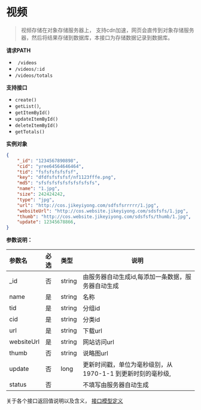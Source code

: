 # 视频

> 视频存储在对象存储服务器上， 支持cdn加速，网页会直传到对象存储服务器，然后将结果存储到数据库，本接口为存储数据记录到数据库。

**请求PATH**

- ` /videos`  
- `/videos/:id`
- `/videos/totals`

**支持接口**

- `create()`
- `getList()`,
-  `getItemById()`
- `updateItemById()`
- `deleteItemById()`
- `getTotals()`

**实例对象**

```json
{
    "_id": "1234567890898",
    "cid": "yree64564646464",
    "tid": "fsfsfsfsfsfsf",
    "key": "dfdfsfsfsfsf/nf1123fffe.png",
    "md5": "sfsfsfsfsfsfsfsfsfsfs",
    "name": "1.jpg",
    "size": 242424242,
    "type": "jpg",
    "url": "http://cos.jikeyiyong.com/sdfsfsrrrrr/1.jpg",
    "websiteUrl": "http://cos.website.jikeyiyong.com/sdsfsfs/1.jpg",
    "thumb": "http://cos.website.jikeyiyong.com/sdsfsfs/thumb/1.jpg",
    "update": 12345678866,
}

```

**参数说明：** 

| 参数名     | 必选 | 类型   | 说明                                                       |
| :--------- | :--- | :----- | ---------------------------------------------------------- |
| _id        | 否   | string | 由服务器自动生成id,每添加一条数据，服务器自动生成          |
| name       | 是   | string | 名称                                                       |
| tid        | 是   | string | 分组id                                                     |
| cid        | 是   | string | 分类id                                                     |
| url        | 是   | string | 下载url                                                    |
| websiteUrl | 是   | string | 网站访问url                                                |
| thumb      | 否   | string | 说略图url                                                  |
| update     | 否   | long   | 更新时间戳，单位为毫秒级别，从1970-1-1 到更新时刻的毫秒级, |
| status     | 否   |        | 不填写由服务器自动生成                                     |




关于各个接口返回值说明以及含义， [接口模型定义](公共定义/接口模型定义.md)